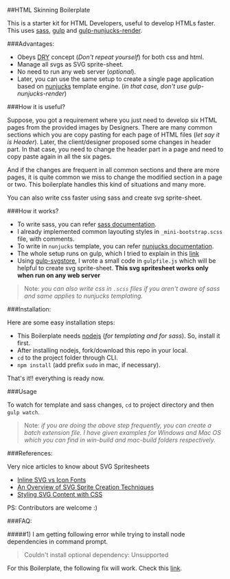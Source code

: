 

##HTML Skinning Boilerplate

This is a starter kit for HTML Developers, useful to develop HTMLs faster. This uses [sass](http://sass-lang.com/), [gulp](http://gulpjs.com/) and [gulp-nunjucks-render](https://github.com/carlosl/gulp-nunjucks-render).

###Advantages:

- Obeys [DRY](https://en.wikipedia.org/wiki/Don%27t_repeat_yourself) concept (_Don't repeat yourself_) for both css and html.
- Manage all svgs as SVG sprite-sheet.
- No need to run any web server (_optional_).
- Later, you can use the same setup to create a single page application based on [nunjucks](https://mozilla.github.io/nunjucks/) template engine. (_in that case, don't use gulp-nunjucks-render_)

###How it is useful?

Suppose, you got a requirement where you just need to develop six HTML pages from the provided images by Designers. There are many common sections which you are copy pasting for each page of HTML files (_let say it is Header_). Later, the client/designer proposed some changes in header part. In that case, you need to change the header part in a page and need to copy paste again in all the six pages. 

And if the changes are frequent in all common sections and there are more pages, it is quite common we miss to change the modified section in a page or two. This boilerplate handles this kind of situations and many more. 

You can also write css faster using sass and create svg sprite-sheet.

###How it works?

- To write sass, you can refer [sass documentation](http://sass-lang.com/documentation/file.SASS_REFERENCE.html).
- I already implemented common layouting styles in `_mini-bootstrap.scss` file, with comments.
- To write in `nunjucks` template, you can refer [nunjucks documentation](https://mozilla.github.io/nunjucks/).
- The whole setup runs on gulp, which I tried to explain in this [link](http://stackoverflow.com/a/32228623/1577396)
- Using [gulp-svgstore](https://github.com/w0rm/gulp-svgstore), I wrote a small code in `gulpfile.js` which will be helpful to create svg sprite-sheet. **This svg spritesheet works only when run on any web server**

> Note: _you can also write css in `.scss` files if you aren't aware of sass and same applies to nunjucks templating._

###Installation:

Here are some easy installation steps:

- This Boilerplate needs [nodejs](https://nodejs.org/download/) (_for templating and for sass_). So, install it first.
- After installing nodejs, fork/download this repo in your local.
- `cd` to the project folder through CLI.
- `npm install` (add prefix `sudo` in mac, if necessary).

That's it!! everything is ready now.

###Usage

To watch for template and sass changes, `cd` to project directory and then `gulp watch`.

> Note: _if you are doing the above step frequently, you can create a batch extension file. I have given examples for Windows and Mac OS which you can find in win-build and mac-build folders respectively._

###References:

Very nice articles to know about SVG Spritesheets

- [Inline SVG vs Icon Fonts](https://css-tricks.com/icon-fonts-vs-svg/)
- [An Overview of SVG Sprite Creation Techniques](https://24ways.org/2014/an-overview-of-svg-sprite-creation-techniques/)
- [Styling SVG <use> Content with CSS](http://tympanus.net/codrops/2015/07/16/styling-svg-use-content-css/)

PS: Contributors are welcome :)

###FAQ:

#####1) I am getting following error while trying to install node dependencies in command prompt.
> Couldn't install optional dependency: Unsupported

For this Boilerplate, the following fix will work. Check this [link](https://github.com/npm/npm/issues/9204#issuecomment-157653267). 
